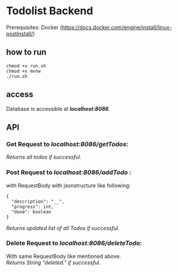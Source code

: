 # Todolist Backend
Prerequisites: 
Docker (https://docs.docker.com/engine/install/linux-postinstall/)

## how to run
```
chmod +x run.sh 
chmod +x mvnw
./run.sh
```
## access
Database is accessible at _**localhost:8086**_.

## API
### Get Request to _**localhost:8086/getTodos**_: 

_*Returns all todos if successful.*_

### Post Request to _**localhost:8086/addTodo**_ : 

with RequestBody with jsonstructure like following: 
```
{
  "description": "__",
  "progress": int,
  "done": boolean
}
```
_*Returns updated list of all Todos if successful.*_

### Delete Request to _**localhost:8086/deleteTodo**_:

With same RequestBody like mentioned above. <br/>
_Returns String "deleted." if successful._
